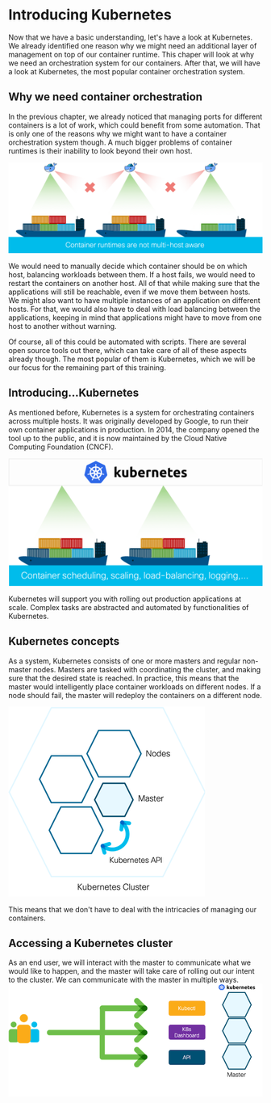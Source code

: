 # Introducing Kubernetes
Now that we have a basic understanding, let's have a look at Kubernetes. We already identified one reason why we might need an additional layer of management on top of our container runtime. This chaper will look at why we need an orchestration system for our containers. After that, we will have a look at Kubernetes, the most popular container orchestration system.

## Why we need container orchestration
In the previous chapter, we already noticed that managing ports for different containers is a lot of work, which could benefit from some automation. That is only one of the reasons why we might want to have a container orchestration system though. A much bigger problems of container runtimes is their inability to look beyond their own host.

![Problems with container runtimes](img/why_orchestration.png?raw=true "Problems with container runtimes")

We would need to manually decide which container should be on which host, balancing workloads between them. If a host fails, we would need to restart the containers on another host. All of that while making sure that the applications will still be reachable, even if we move them between hosts. We might also want to have multiple instances of an application on different hosts. For that, we would also have to deal with load balancing between the applications, keeping in mind that applications might have to move from one host to another without warning.

Of course, all of this could be automated with scripts. There are several open source tools out there, which can take care of all of these aspects already though. The most popular of them is Kubernetes, which we will be our focus for the remaining part of this training.

## Introducing...Kubernetes
As mentioned before, Kubernetes is a system for orchestrating containers across multiple hosts. It was originally developed by Google, to run their own container applications in production. In 2014, the company opened the tool up to the public, and it is now maintained by the Cloud Native Computing Foundation (CNCF).

![Kubernetes basics](img/kubernetes.png?raw=true "Kubernetes basics")

Kubernetes will support you with rolling out production applications at scale. Complex tasks are abstracted and automated by functionalities of Kubernetes.

## Kubernetes concepts
As a system, Kubernetes consists of one or more masters and regular non-master nodes. Masters are tasked with coordinating the cluster, and making sure that the desired state is reached. In practice, this means that the master would intelligently place container workloads on different nodes. If a node should fail, the master will redeploy the containers on a different node.

![Kubernetes concepts](img/k8s_cluster.png?raw=true "Kubernetes concepts")

This means that we don't have to deal with the intricacies of managing our containers.

## Accessing a Kubernetes cluster
As an end user, we will interact with the master to communicate what we would like to happen, and the master will take care of rolling out our intent to the cluster. We can communicate with the master in multiple ways.
![Accessing a Kubernetes cluster](img/user_access.png?raw=true "Accessing a Kubernetes cluster")
